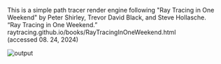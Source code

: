 This is a simple path tracer render engine following "Ray Tracing in One Weekend" by Peter Shirley, Trevor David Black, and Steve Hollasche.    
“Ray Tracing in One Weekend.” raytracing.github.io/books/RayTracingInOneWeekend.html  
(accessed 08. 24, 2024)

![output](https://github.com/user-attachments/assets/2f47ebf9-bcc0-496a-84d4-efe85149b246)


